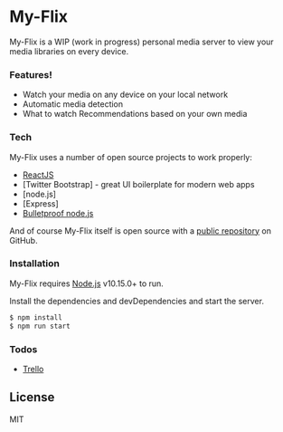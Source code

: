 # My-Flix

My-Flix is a WIP (work in progress) personal media server to view your media libraries on every device. 

### Features!

  - Watch your media on any device on your local network
  - Automatic media detection
  - What to watch Recommendations based on your own media 

### Tech

My-Flix uses a number of open source projects to work properly:

* [ReactJS](https://reactjs.org/)
* [Twitter Bootstrap] - great UI boilerplate for modern web apps
* [node.js]
* [Express]
* [Bulletproof node.js](https://github.com/santiq/bulletproof-nodejs)

And of course My-Flix itself is open source with a [public repository](https://github.com/krystianBooker/Media-Server#readme)
 on GitHub.

### Installation

My-Flix requires [Node.js](https://nodejs.org/) v10.15.0+ to run.

Install the dependencies and devDependencies and start the server.

```sh
$ npm install
$ npm run start
```

### Todos
 - [Trello](https://trello.com/b/swTfOikV/my-flix)

License
----

MIT